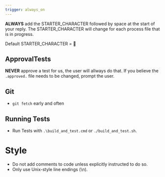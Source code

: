 ```yaml
---
trigger: always_on
---
```


**ALWAYS** add the STARTER_CHARACTER followed by space at the start of your reply. 
The STARTER_CHARACTER will change for each process file that is in progress.

Default STARTER_CHARACTER = 🧩

## ApprovalTests

**NEVER** approve a test for us, the user will allways do that. If you believe the `.approved.` file needs to be changed, prompt the user.

## Git

- `git fetch` early and often

## Running Tests

- Run Tests with `.\build_and_test.cmd` or `./build_and_test.sh`.

# Style
- Do not add comments to code unless explicitly instructed to do so.
- Only use Unix-style line endings (\n).